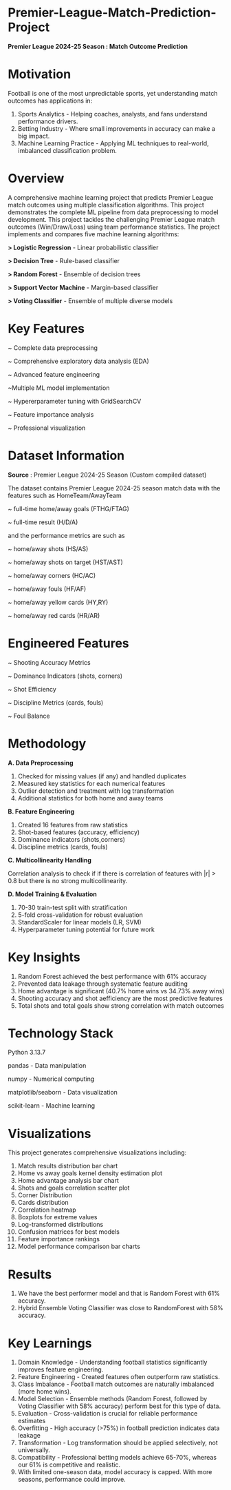 # Premier-League-Match-Prediction-Project

**Premier League 2024-25 Season : Match Outcome Prediction**

# Motivation

Football is one of the most unpredictable sports, yet understanding match outcomes has applications in:

1. Sports Analytics - Helping coaches, analysts, and fans understand performance drivers.
2. Betting Industry - Where small improvements in accuracy can make a big impact.
3. Machine Learning Practice - Applying ML techniques to real-world, imbalanced classification problem.


# Overview

A comprehensive machine learning project that predicts Premier League match outcomes using multiple classification algorithms. This project demonstrates the complete ML pipeline from data preprocessing to model development.
This project tackles the challenging Premier League match outcomes (Win/Draw/Loss) using team performance statistics. The project implements and compares five machine learning algorithms:

**> Logistic Regression** - Linear probabilistic classifier

**> Decision Tree** - Rule-based classifier

**> Random Forest** - Ensemble of decision trees

**> Support Vector Machine** - Margin-based classifier

**> Voting Classifier** - Ensemble of multiple diverse models



# Key Features

~ Complete data preprocessing

~ Comprehensive exploratory data analysis (EDA)

~ Advanced feature engineering

~Multiple ML model implementation 

~ Hypererparameter tuning with GridSearchCV

~ Feature importance analysis

~ Professional visualization



# Dataset Information 

**Source** : Premier League 2024-25 Season (Custom compiled dataset)

The dataset contains Premier League 2024-25 season match data with the features such as 
HomeTeam/AwayTeam

~ full-time home/away goals (FTHG/FTAG)

~ full-time result (H/D/A)

 and the performance metrics are such as

~ home/away shots (HS/AS)

~ home/away shots on target (HST/AST)

~ home/away corners (HC/AC)

~ home/away fouls (HF/AF)

~ home/away yellow cards (HY,RY)

~ home/away red cards (HR/AR)





# Engineered Features


~ Shooting Accuracy Metrics

~ Dominance Indicators (shots, corners)

~ Shot Efficiency

~ Discipline Metrics (cards, fouls)

~ Foul Balance





# Methodology


 **A. Data Preprocessing**
 
1. Checked for missing values (if any) and handled duplicates
2. Measured key statistics for each numerical features 
3. Outlier detection and treatment with log transformation
4. Additional statistics for both home and away teams 

**B. Feature Engineering**
1. Created 16 features from raw statistics
2. Shot-based features (accuracy, efficiency)
3. Dominance indicators (shots,corners)
4. Discipline metrics (cards, fouls)


**C. Multicollinearity Handling**

 Correlation analysis to check if if there is correlation of features with |r| > 0.8
but there is no strong multicollinearity.

**D. Model Training & Evaluation**
1. 70-30 train-test split with stratification
2. 5-fold cross-validation for robust evaluation
3. StandardScaler for linear models (LR, SVM)
4. Hyperparameter tuning potential for future work






# Key Insights

1. Random Forest achieved the best performance with 61% accuracy
2. Prevented data leakage through systematic feature auditing
3. Home advantage is significant (40.7% home wins vs 34.73% away wins)
4. Shooting accuracy and shot aefficiency are the most predictive features
5. Total shots and total goals show strong correlation with match outcomes







# Technology Stack

Python 3.13.7

pandas - Data manipulation

numpy - Numerical computing

matplotlib/seaborn - Data visualization

scikit-learn - Machine learning




# Visualizations

This project generates comprehensive visualizations including:

1. Match results distribution bar chart
2. Home vs away goals kernel density estimation plot
3. Home advantage analysis bar chart
4. Shots and goals correlation scatter plot
5. Corner Distribution
6. Cards distribution
7. Correlation heatmap
8. Boxplots for extreme values
9. Log-transformed distributions
10. Confusion matrices for best models
11. Feature importance rankings
12. Model performance comparison bar charts


# Results

1. We have the best performer model and that is Random Forest with 61% accuracy.
2. Hybrid Ensemble Voting Classifier was close to RandomForest with 58% accuracy.


# Key Learnings

1. Domain Knowledge - Understanding football statistics significantly improves feature engineering.
2. Feature Engineering - Created features often outperform raw statistics.
3. Class Imbalance - Football match outcomes are naturally imbalanced (more home wins).
4. Model Selection - Ensemble methods (Random Forest, followed by Voting Classifier with 58% accuracy) perform best for this type of data.
5. Evaluation - Cross-validation is crucial for reliable performance estimates
6. Overfitting - High accuracy (>75%) in football prediction indicates data leakage
7. Transformation - Log transformation should be applied selectively, not universally.
8. Compatibility - Professional betting models achieve 65-70%, whereas our 61% is competitive and realistic.
9. With limited one-season data, model accuracy is capped. With more seasons, performance could improve.



